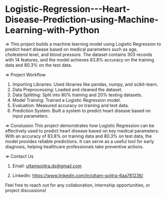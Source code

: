 # Logistic-Regression---Heart-Disease-Prediction-using-Machine-Learning-with-Python

=> This project builds a machine learning model using Logistic Regression to predict heart disease based on medical parameters such as age, cholesterol level, and blood pressure. The dataset contains 303 records with 14 features, and the model achieves 83.8% accuracy on the training data and 80.3% on the test data.

=> Project Workflow
1. Importing Libraries: Used libraries like pandas, numpy, and scikit-learn.
2. Data Preprocessing: Loaded and cleaned the dataset.
3. Data Splitting: Split into 80% training and 20% testing datasets.
4. Model Training: Trained a Logistic Regression model.
5. Evaluation: Measured accuracy on training and test data.
6. Prediction System: Built a system to predict heart disease based on input parameters.

=> Conslusion
This project demonstrates how Logistic Regression can be effectively used to predict heart disease based on key medical parameters. With an accuracy of 83.8% on training data and 80.3% on test data, the model provides reliable predictions. It can serve as a useful tool for early diagnosis, helping healthcare professionals take preventive actions.

=> Contact Us
1. Email: uttamsojitra.ds@gmail.com

2. LinkedIn: https://www.linkedin.com/in/uttam-sojitra-6aa781236/

Feel free to reach out for any collaboration, internship opportunities, or project discussions!
